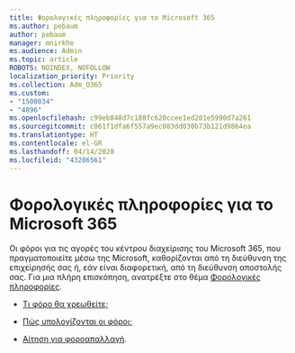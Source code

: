 ```yaml
---
title: Φορολογικές πληροφορίες για το Microsoft 365
ms.author: pebaum
author: pebaum
manager: mnirkhe
ms.audience: Admin
ms.topic: article
ROBOTS: NOINDEX, NOFOLLOW
localization_priority: Priority
ms.collection: Adm_O365
ms.custom:
- "1500034"
- "4896"
ms.openlocfilehash: c99eb848d7c188fc620ccee1ed201e5990d7a261
ms.sourcegitcommit: c061f1dfa6f557a9ec083dd030b73b121d9864ea
ms.translationtype: HT
ms.contentlocale: el-GR
ms.lasthandoff: 04/14/2020
ms.locfileid: "43286561"
---
```

# <a name="microsoft-365-tax-information"></a>Φορολογικές πληροφορίες για το Microsoft 365

Οι φόροι για τις αγορές του κέντρου διαχείρισης του Microsoft 365, που πραγματοποιείτε μέσω της Microsoft, καθορίζονται από τη διεύθυνση της επιχείρησής σας ή, εάν είναι διαφορετική, από τη διεύθυνση αποστολής σας. Για μια πλήρη επισκόπηση, ανατρέξτε στο θέμα [Φορολογικές πληροφορίες](https://docs.microsoft.com/microsoft-365/commerce/billing-and-payments/tax-information?view=o365-worldwide).

- [Τι φόρο θα χρεωθείτε;](https://docs.microsoft.com/microsoft-365/commerce/billing-and-payments/tax-information?view=o365-worldwide#what-tax-will-i-be-charged) 

- [Πώς υπολογίζονται οι φόροι;](https://docs.microsoft.com/microsoft-365/commerce/billing-and-payments/tax-information?view=o365-worldwide#how-taxes-are-calculated)

- [Αίτηση για φοροαπαλλαγή](https://docs.microsoft.com/microsoft-365/commerce/billing-and-payments/tax-information?view=o365-worldwide#apply-for-tax-exempt-status).
